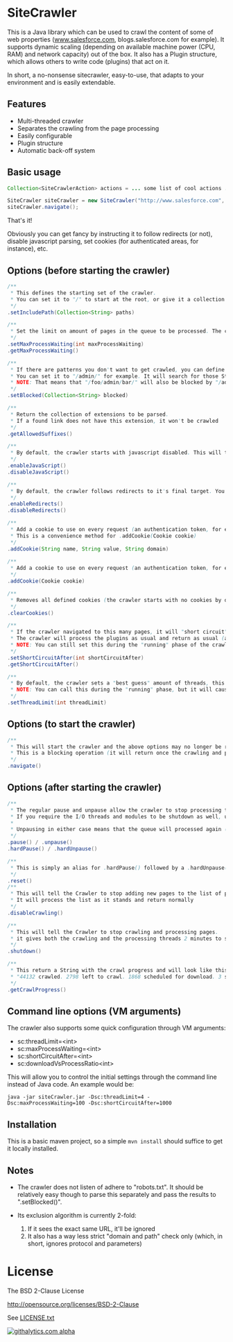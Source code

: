 SiteCrawler
===========


This is a Java library which can be used to crawl the content of some of web properties (www.salesforce.com, blogs.salesforce.com for example). It supports dynamic scaling (depending on available machine power (CPU, RAM) and network capacity) out of the box. It also has a Plugin structure, which allows others to write code (plugins) that act on it.

In short, a no-nonsense sitecrawler, easy-to-use, that adapts to your environment and is easily extendable.

## Features
- Multi-threaded crawler
- Separates the crawling from the page processing
- Easily configurable
- Plugin structure
- Automatic back-off system

## Basic usage

```java
Collection<SiteCrawlerAction> actions = ... some list of cool actions ...

SiteCrawler siteCrawler = new SiteCrawler("http://www.salesforce.com", "https://www.salesforce.com", actions);
siteCrawler.navigate();
```

That's it!

Obviously you can get fancy by instructing it to follow redirects (or not), disable javascript parsing, set cookies (for authenticated areas, for instance), etc.

## Options (before starting the crawler)
```java
/**
 * This defines the starting set of the crawler.
 * You can set it to "/" to start at the root, or give it a collection (your sitemap?) to start from
 */
.setIncludePath(Collection<String> paths)

/**
 * Set the limit on amount of pages in the queue to be processed. The crawler pauses to avoid exhausting memory (for example).
 */
.setMaxProcessWaiting(int maxProcessWaiting)
.getMaxProcessWaiting()

/**
 * If there are patterns you don't want to get crawled, you can define that here.
 * You can set it to "/admin/" for example. It will search for those Strings in the URL.
 * NOTE: That means that "/foo/admin/bar/" will also be blocked by "/admin/".
 */
.setBlocked(Collection<String> blocked)

/**
 * Return the collection of extensions to be parsed.
 * If a found link does not have this extension, it won't be crawled 
 */
.getAllowedSuffixes()

/**
 * By default, the crawler starts with javascript disabled. This will turn the default parser on
 */
.enableJavaScript()
.disableJavaScript()

/**
 * By default, the crawler follows redirects to it's final target. You can manipulate this using these methonds.
 */
.enableRedirects()
.disableRedirects()

/**
 * Add a cookie to use on every request (an authentication token, for example)
 * This is a convenience method for .addCookie(Cookie cookie)
 */
.addCookie(String name, String value, String domain)
 
/**
 * Add a cookie to use on every request (an authentication token, for example)
 */
.addCookie(Cookie cookie)

/**
 * Removes all defined cookies (the crawler starts with no cookies by default) 
 */
.clearCookies()

/**
 * If the crawler navigated to this many pages, it will "short circuit" and stop crawling.
 * The crawler will process the plugins as usual and return as usual (and at a note to the log that it short circuited)
 * NOTE: You can still set this during the "running" phase of the crawler (but you might also want to take a look at .disableCrawling()) 
 */
.setShortCircuitAfter(int shortCircuitAfter)
.getShortCircuitAfter()

/**
 * By default, the crawler sets a "best guess" amount of threads, this will allow you to override that setting and hardcode the number of threads to use.
 * NOTE: You can call this during the "running" phase, but it will cause a reset of all queues and threads. 
 */
.setThreadLimit(int threadLimit)
```

## Options (to start the crawler)
```java
/**
 * This will start the crawler and the above options may no longer be reliable used
 * This is a blocking operation (it will return once the crawling and processing it complete) 
 */
.navigate()
```

## Options (after starting the crawler)
```java
/**
 * The regular pause and unpause allow the crawler to stop processing the queue (but continue the running I/O threads and modules).
 * If you require the I/O threads and modules to be shutdown as well, use the "hard" methods.
 *
 * Unpausing in either case means that the queue will processed again (and the threads/modules to be started again as well).
 */
.pause() / .unpause()
.hardPause() / .hardUnpause()

/**
 * This is simply an alias for .hardPause() followed by a .hardUnpause().
 */
.reset()
/**
 * This will tell the Crawler to stop adding new pages to the list of pages to crawl.
 * It will process the list as it stands and return normally
 */
.disableCrawling()

/**
 * This will tell the Crawler to stop crawling and processing pages.
 * it gives both the crawling and the processing threads 2 minutes to stop before killing them
 */
.shutdown()

/**
 * This return a String with the crawl progress and will look like this:
 * "44132 crawled. 2798 left to crawl. 1868 scheduled for download. 3 scheduled for processing. 94.27% complete."
 */
.getCrawlProgress()
```

## Command line options (VM arguments)
The crawler also supports some quick configuration through VM arguments:

* sc:threadLimit=&lt;int&gt; 
* sc:maxProcessWaiting=&lt;int&gt; 
* sc:shortCircuitAfter=&lt;int&gt; 
* sc:downloadVsProcessRatio&lt;int&gt;

This will allow you to control the initial settings through the command line instead of Java code. An example would be:
```
java -jar siteCrawler.jar -Dsc:threadLimit=4 -Dsc:maxProcessWaiting=100 -Dsc:shortCircuitAfter=1000
```

## Installation
This is a basic maven project, so a simple `mvn install` should suffice to get it locally installed.
 
## Notes
- The crawler does not listen of adhere to "robots.txt".
It should be relatively easy though to parse this separately and pass the results to ".setBlocked()".

- Its exclusion algorithm is currently 2-fold:
  1. If it sees the exact same URL, it'll be ignored
  2. It also has a way less strict "domain and path" check only (which, in short, ignores protocol and parameters)

# License
The BSD 2-Clause License

http://opensource.org/licenses/BSD-2-Clause

See [LICENSE.txt](./LICENSE.txt)

[![githalytics.com alpha](https://cruel-carlota.pagodabox.com/e670ba9297b3b8ef1bac20cda8069aa3 "githalytics.com")](http://githalytics.com/forcedotcom/SiteCrawler)
